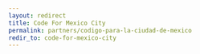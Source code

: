 ```yaml
---
layout: redirect
title: Code For Mexico City
permalink: partners/codigo-para-la-ciudad-de-mexico
redir_to: code-for-mexico-city
---
```


